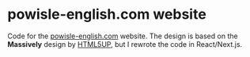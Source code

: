 # powisle-english.com website

Code for the [powisle-english.com](https://powisle-english.com) website. The design is based on the **Massively** design by [HTML5UP](https://html5up.net/), but I rewrote the code in React/Next.js.
